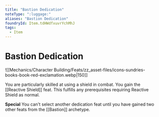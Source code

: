 ```yaml
---
title: "Bastion Dedication"
noteType: ":luggage:"
aliases: "Bastion Dedication"
foundryId: Item.tdHWdfxuvrYchMhJ
tags:
  - Item
---
```


# Bastion Dedication
![[Mechanics/Character Building/Feats/zz_asset-files/icons-sundries-books-book-red-exclamation.webp|150]]

You are particularly skilled at using a shield in combat. You gain the [[Reactive Shield]] feat. This fulfills any prerequisites requiring Reactive Shield as normal.

**Special** You can't select another dedication feat until you have gained two other feats from the [[Bastion]] archetype.
